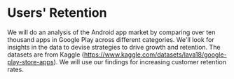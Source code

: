 # Users' Retention

We will do an analysis of the Android app market by comparing over ten thousand apps in Google Play across different categories. We'll look for insights in the data to devise strategies to drive growth and retention. The datasets are from Kaggle (https://www.kaggle.com/datasets/lava18/google-play-store-apps).
We will use our findings for increasing customer retention rates.
